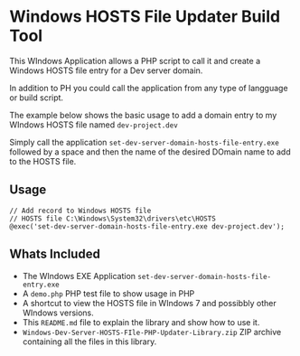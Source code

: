 # Windows HOSTS File Updater Build Tool
This WIndows Application allows a PHP script to call it and create a Windows HOSTS file entry for a Dev server domain.

In addition to PH you could call the application from any type of langguage or build script.

The example below shows the basic usage to add a domain entry to my WIndows HOSTS file named `dev-project.dev`

Simply call the application `set-dev-server-domain-hosts-file-entry.exe` followed by a space and then the name of the desired DOmain name to add to the HOSTS file.

## Usage

    // Add record to Windows HOSTS file
    // HOSTS file C:\Windows\System32\drivers\etc\HOSTS
    @exec('set-dev-server-domain-hosts-file-entry.exe dev-project.dev');

## Whats Included

- The WIndows EXE Application `set-dev-server-domain-hosts-file-entry.exe`
- A `demo.php` PHP test file to show usage in PHP
- A shortcut to view the HOSTS file in WIndows 7 and possibbly other WIndows versions.
- This `README.md` file to explain the library and show how to use it.
- `Windows-Dev-Server-HOSTS-FIle-PHP-Updater-Library.zip` ZIP archive containing all the files in this library.















